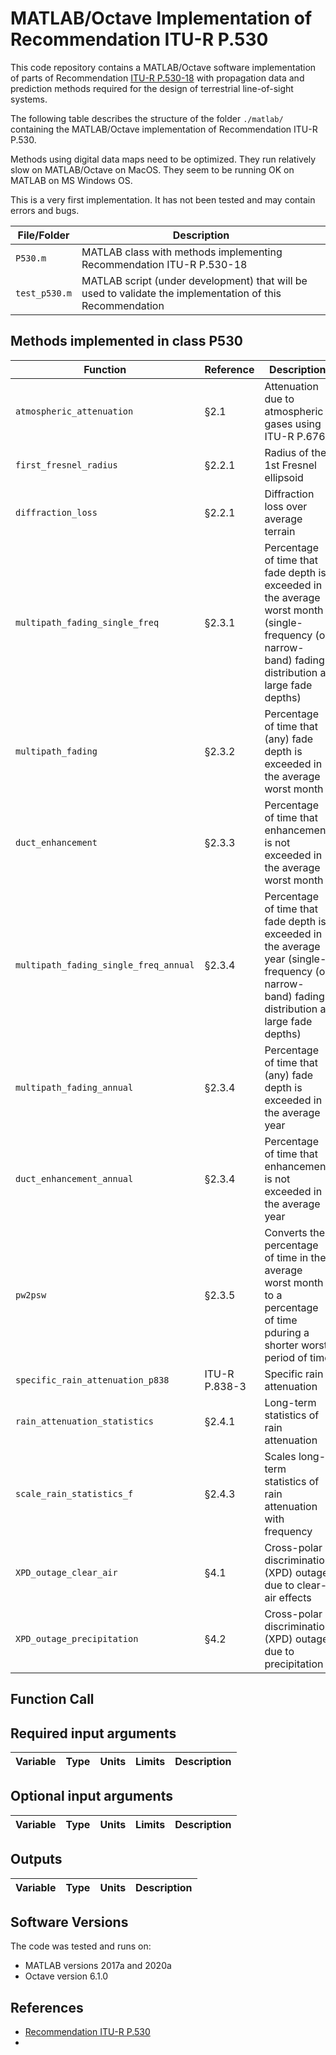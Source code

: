 # MATLAB/Octave Implementation of Recommendation ITU-R P.530

This code repository contains a MATLAB/Octave software implementation of parts of Recommendation [ITU-R P.530-18](https://www.itu.int/rec/R-REC-P.530/en) with propagation data and prediction methods required for the design of terrestrial line-of-sight systems.    


The following table describes the structure of the folder `./matlab/` containing the MATLAB/Octave implementation of Recommendation ITU-R P.530.

Methods using digital data maps need to be optimized. They run relatively slow on MATLAB/Octave on MacOS. They seem to be running OK on MATLAB on MS Windows OS.

This is a very first implementation. It has not been tested and may contain errors and bugs.

| File/Folder               | Description                                                         |
|----------------------------|---------------------------------------------------------------------|
|`P530.m`                | MATLAB class with methods implementing Recommendation ITU-R P.530-18          |
|`test_p530.m`          | MATLAB script (under development) that will be used to validate the implementation of this Recommendation  |


## Methods implemented in class P530
| Function          | Reference  | Description  |
|-------------------|------------|--------------|
|`atmospheric_attenuation`| §2.1|Attenuation due to atmospheric gases using ITU-R P.676|
|`first_fresnel_radius`|  §2.2.1 | Radius of the 1st Fresnel ellipsoid|
|`diffraction_loss`|  §2.2.1 | Diffraction loss over average terrain|
|`multipath_fading_single_freq`|  §2.3.1 | Percentage of time that fade depth is exceeded in the average worst month (single-frequency (or narrow-band) fading distribution at large fade depths) |
|`multipath_fading`|  §2.3.2 | Percentage of time that (any) fade depth is exceeded in the average worst month|
|`duct_enhancement`|  §2.3.3 |  Percentage of time that enhancement is not exceeded in the average worst month  |
|`multipath_fading_single_freq_annual`|  §2.3.4 | Percentage of time that fade depth is exceeded in the average year (single-frequency (or narrow-band) fading distribution at large fade depths)  |
|`multipath_fading_annual`|  §2.3.4 | Percentage of time that (any) fade depth is exceeded in the average year|
|`duct_enhancement_annual`|  §2.3.4 |  Percentage of time that enhancement is not exceeded in the average year |
|`pw2psw`|  §2.3.5 |  Converts the percentage of time in the average worst month to a percentage of time pduring a shorter worst period of time  |
|`specific_rain_attenuation_p838`|  ITU-R P.838-3 |  Specific rain attenuation |
|`rain_attenuation_statistics`|  §2.4.1 |  Long-term statistics of rain attenuation |
|`scale_rain_statistics_f`|  §2.4.3 |  Scales long-term statistics of rain attenuation with frequency |
|`XPD_outage_clear_air`|  §4.1 |  Cross-polar discrimination (XPD) outage due to clear-air effects|
|`XPD_outage_precipitation`|  §4.2|  Cross-polar discrimination (XPD) outage due to precipitation |



## Function Call


## Required input arguments

| Variable          | Type   | Units | Limits       | Description  |
|-------------------|--------|-------|--------------|--------------|

## Optional input arguments
| Variable          | Type   | Units | Limits       | Description  |
|-------------------|--------|-------|--------------|--------------|


## Outputs ##

| Variable   | Type   | Units | Description |
|------------|--------|-------|-------------|



## Software Versions
The code was tested and runs on:
* MATLAB versions 2017a and 2020a
* Octave version 6.1.0

## References

* [Recommendation ITU-R P.530](https://www.itu.int/rec/R-REC-P.452/en)
* 

